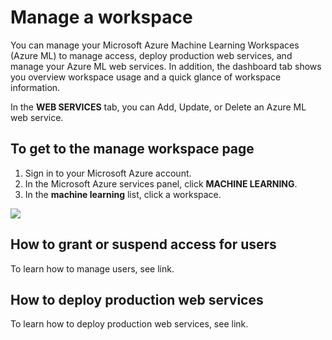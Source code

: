 <properties title="Manage a Workspace" pageTitle="Manage a ML Workspace" description="Manage access to ML workspaces, and deploy and manage ML API web services" metaKeywords="" services="" solutions="" documentationCenter="" authors="" videoId="" scriptId="" />

# Manage a workspace #
You can manage your Microsoft Azure Machine Learning Workspaces (Azure ML) to manage access, deploy production web services, and manage your Azure ML web services. In addition, the dashboard tab shows you overview workspace usage and a quick glance of workspace information.  

In the **WEB SERVICES** tab, you can Add, Update, or Delete an Azure ML web service.  

## To get to the manage workspace page ##
1.	Sign in to your Microsoft Azure account.
2.	In the Microsoft Azure services panel, click **MACHINE LEARNING**.
3.	In the **machine learning** list, click a workspace.  
  
![][1]

## How to grant or suspend access for users ##
To learn how to manage users, see link.
## How to deploy production web services ##
To learn how to deploy production web services, see link.

<!--Anchors-->
[To get to the manage workspace page]: #manageworkspace
[How to grant or suspend access for users]: #grantsuspendaccess
[How to deploy production web services]: #deployproduction

<!--Image references-->
[1]: ./media/machine-learning-manage-workspace/mw1.png

